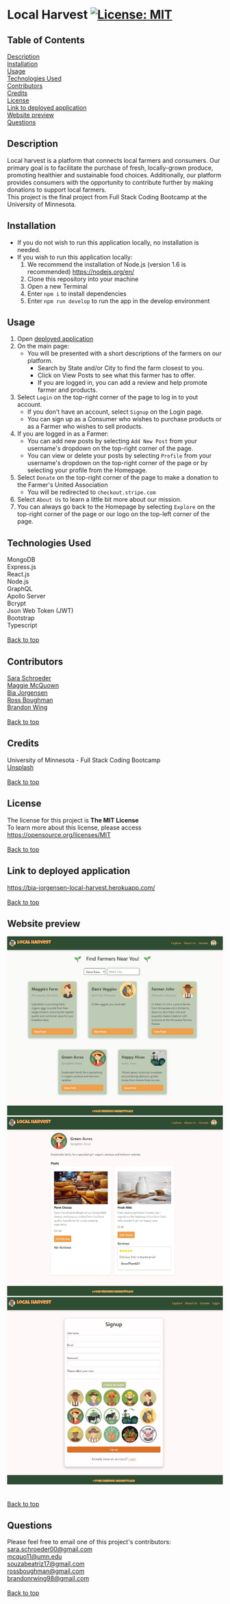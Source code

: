 # Local Harvest [![License: MIT](https://img.shields.io/badge/License-MIT-yellow.svg)](https://opensource.org/licenses/MIT)

## Table of Contents
[Description](#description)<br>
[Installation](#installation)<br>
[Usage](#usage)<br>
[Technologies Used](#technologies-used)<br>
[Contributors](#contributors)<br>
[Credits](#credits)<br>
[License](#license)<br>
[Link to deployed application](#link-to-deployed-application)<br>
[Website preview](#website-preview)<br>
[Questions](#questions)

## Description
Local harvest is a platform that connects local farmers and consumers. Our primary goal is to facilitate the purchase of fresh, locally-grown produce, promoting healthier and sustainable food choices. Additionally, our platform provides consumers with the opportunity to contribute further by making donations to support local farmers.<br>
This project is the final project from Full Stack Coding Bootcamp at the University of Minnesota.

## Installation

* If you do not wish to run this application locally, no installation is needed.
* If you wish to run this application locally:
    1. We recommend the installation of Node.js (version 1.6 is recommended) https://nodejs.org/en/
    1. Clone this repository into your machine
    1. Open a new Terminal
    1. Enter `npm i` to install dependencies
    1. Enter `npm run develop` to run the app in the develop environment

## Usage

1. Open [deployed application](https://local-harvest.herokuapp.com/#/)
1. On the main page:
    * You will be presented with a short descriptions of the farmers on our platform.
        * Search by State and/or City to find the farm closest to you.
        * Click on View Posts to see what this farmer has to offer.
        * If you are logged in, you can add a review and help promote farmer and products.
1. Select `Login` on the top-right corner of the page to log in to yout account.
    * If you don't have an account, select `Signup` on the Login page.
    * You can sign up as a Consumer who wishes to purchase products or as a Farmer who wishes to sell products.
1. If you are logged in as a Farmer:
    * You can add new posts by selecting `Add New Post` from your username's dropdown on the top-right corner of the page.
    * You can view or delete your posts by selecting `Profile` from your username's dropdown on the top-right corner of the page or by selecting your profile from the Homepage.
1. Select `Donate` on the top-right corner of the page to make a donation to the Farmer's United Association
    * You will be redirected to `checkout.stripe.com`
1. Select `About Us` to learn a little bit more about our mission.
1. You can always go back to the Homepage by selecting `Explore` on the top-right corner of the page or our logo on the top-left corner of the page.

## Technologies Used

MongoDB<br>
Express.js<br>
React.js<br>
Node.js<br>
GraphQL<br>
Apollo Server<br>
Bcrypt<br>
Json Web Token (JWT)<br>
Bootstrap<br>
Typescript
<br><br>
[Back to top](#local-harvest-)

## Contributors

[Sara Schroeder](https://github.com/saraschroeder)<br>
[Maggie McQuown](https://github.com/mcquo011)<br>
[Bia Jorgensen](https://github.com/lkalliance)<br>
[Ross Boughman](https://github.com/Ross-Boughman)<br>
[Brandon Wing](https://github.com/rudyxwhite)
<br><br>
[Back to top](#local-harvest-)

## Credits

University of Minnesota - Full Stack Coding Bootcamp<br>
[Unsplash](https://unsplash.com/)
<br><br>
[Back to top](#local-harvest-)

## License

The license for this project is **The MIT License**<br>
To learn more about this license, please access https://opensource.org/licenses/MIT
<br><br>
[Back to top](#local-harvest-)

## Link to deployed application

https://bia-jorgensen-local-harvest.herokuapp.com/
<br><br>
[Back to top](#local-harvest-)

## Website preview

<kbd>![local-harvest-homepage](./assets/screenshots/homepage.JPG)</kbd><br>
<kbd>![local-harvest-posts](./assets/screenshots/posts.JPG)</kbd><br>
<kbd>![local-harvest-signup](./assets/screenshots/signup.JPG)</kbd><br>
<br><br>
[Back to top](#local-harvest-)

## Questions
Please feel free to email one of this project's contributors:<br>
sara.schroeder00@gmail.com<br>
mcquo11@umn.edu<br>
souzabeatriz17@gmail.com<br>
rossboughman@gmail.com<br>
brandonrwing98@gmail.com
<br><br>
[Back to top](#local-harvest-)